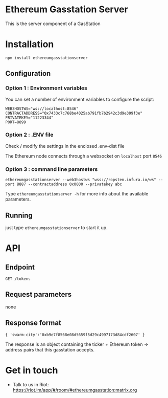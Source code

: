 # Ethereum Gasstation Server

This is the server component of a GasStation

# Installation

`npm install ethereumgasstationserver`

## Configuration

### Option 1 : Environment variables

You can set a number of environment variables to configure the script:

```
WEB3HOSTWS="ws://localhost:8546"
CONTRACTADDRESS="0x7433c7c768be4025ab791fb7b2942c3d9e309f3e"
PRIVATEKEY="11223344"
PORT=8899
```

### Option 2 : .ENV file

Check / modify the settings in the enclosed .env-dist file

The Ethereum node connects through a websocket on `localhost` port `8546`

### Option 3 : command line parameters

```
ethereumgasstationserver --web3hostws "wss://ropsten.infura.io/ws" --port 8887 --contractaddress 0x0000 --privatekey abc
```

Type `ethereumgasstationserver -h` for more info about the available parameters.

## Running

just type `ethereumgasstationserver` to start it up.

# API

## Endpoint
`GET /tokens`

## Request parameters
none

## Response format
``
{
'swarm-city':'0xb9e7f8568e08d5659f5d29c4997173d84cdf2607'
}
``

The response is an object containing the ticker + Ethereum token => address pairs that this gasstation accepts.

# Get in touch

- Talk to us in Riot: https://riot.im/app/#/room/#ethereumgasstation:matrix.org


